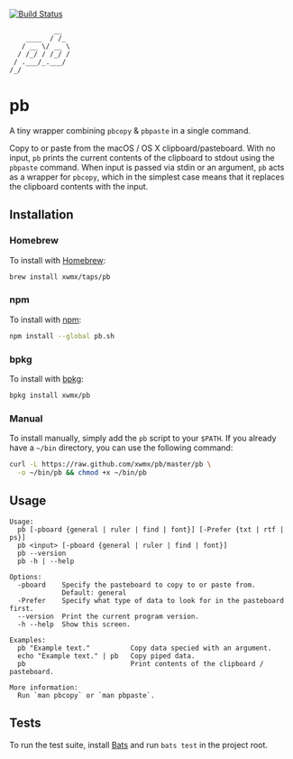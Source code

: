 [![Build Status](https://travis-ci.org/xwmx/pb.svg?branch=master)](https://travis-ci.org/xwmx/pb)

```text
           __
    ____  / /_
   / __ \/ __ \
  / /_/ / /_/ /
 / .___/_.___/
/_/
```

# pb

A tiny wrapper combining `pbcopy` &amp; `pbpaste` in a single command.

Copy to or paste from the macOS / OS X clipboard/pasteboard. With no input,
`pb` prints the current contents of the clipboard to stdout using the `pbpaste`
command. When input is passed via stdin or an argument, `pb` acts as a
wrapper for `pbcopy`, which in the simplest case means that it replaces the
clipboard contents with the input.

## Installation

### Homebrew

To install with [Homebrew](http://brew.sh/):

```bash
brew install xwmx/taps/pb
```

### npm

To install with [npm](https://www.npmjs.com/package/pb.sh):

```bash
npm install --global pb.sh
```

### bpkg

To install with [bpkg](http://www.bpkg.io/):

```bash
bpkg install xwmx/pb
```

### Manual

To install manually, simply add the `pb` script to your `$PATH`. If
you already have a `~/bin` directory, you can use the following command:

```bash
curl -L https://raw.github.com/xwmx/pb/master/pb \
  -o ~/bin/pb && chmod +x ~/bin/pb
```

## Usage

```text
Usage:
  pb [-pboard {general | ruler | find | font}] [-Prefer {txt | rtf | ps}]
  pb <input> [-pboard {general | ruler | find | font}]
  pb --version
  pb -h | --help

Options:
  -pboard    Specify the pasteboard to copy to or paste from.
             Default: general
  -Prefer    Specify what type of data to look for in the pasteboard first.
  --version  Print the current program version.
  -h --help  Show this screen.

Examples:
  pb "Example text."          Copy data specied with an argument.
  echo "Example text." | pb   Copy piped data.
  pb                          Print contents of the clipboard / pasteboard.

More information:
  Run `man pbcopy` or `man pbpaste`.
```

## Tests

To run the test suite, install [Bats](https://github.com/sstephenson/bats) and
run `bats test` in the project root.

